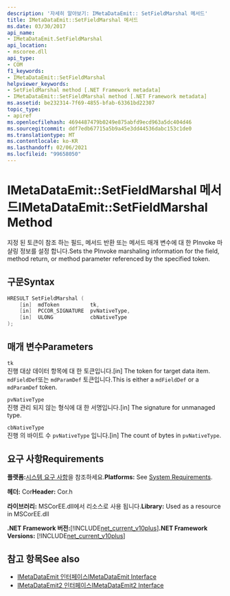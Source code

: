 ```yaml
---
description: '자세히 알아보기: IMetaDataEmit:: SetFieldMarshal 메서드'
title: IMetaDataEmit::SetFieldMarshal 메서드
ms.date: 03/30/2017
api_name:
- IMetaDataEmit.SetFieldMarshal
api_location:
- mscoree.dll
api_type:
- COM
f1_keywords:
- IMetaDataEmit::SetFieldMarshal
helpviewer_keywords:
- SetFieldMarshal method [.NET Framework metadata]
- IMetaDataEmit::SetFieldMarshal method [.NET Framework metadata]
ms.assetid: be232314-7f69-4855-bfab-63361bd22307
topic_type:
- apiref
ms.openlocfilehash: 4694487479b0249e875abfd9ecd963a5dc404d46
ms.sourcegitcommit: ddf7edb67715a5b9a45e3dd44536dabc153c1de0
ms.translationtype: MT
ms.contentlocale: ko-KR
ms.lasthandoff: 02/06/2021
ms.locfileid: "99658050"
---
```

# <a name="imetadataemitsetfieldmarshal-method"></a><span data-ttu-id="8cf9a-103">IMetaDataEmit::SetFieldMarshal 메서드</span><span class="sxs-lookup"><span data-stu-id="8cf9a-103">IMetaDataEmit::SetFieldMarshal Method</span></span>

<span data-ttu-id="8cf9a-104">지정 된 토큰이 참조 하는 필드, 메서드 반환 또는 메서드 매개 변수에 대 한 PInvoke 마샬링 정보를 설정 합니다.</span><span class="sxs-lookup"><span data-stu-id="8cf9a-104">Sets the PInvoke marshaling information for the field, method return, or method parameter referenced by the specified token.</span></span>  
  
## <a name="syntax"></a><span data-ttu-id="8cf9a-105">구문</span><span class="sxs-lookup"><span data-stu-id="8cf9a-105">Syntax</span></span>  
  
```cpp  
HRESULT SetFieldMarshal (  
    [in]  mdToken          tk,
    [in]  PCCOR_SIGNATURE  pvNativeType,
    [in]  ULONG            cbNativeType
);  
```  
  
## <a name="parameters"></a><span data-ttu-id="8cf9a-106">매개 변수</span><span class="sxs-lookup"><span data-stu-id="8cf9a-106">Parameters</span></span>  

 `tk`  
 <span data-ttu-id="8cf9a-107">진행 대상 데이터 항목에 대 한 토큰입니다.</span><span class="sxs-lookup"><span data-stu-id="8cf9a-107">[in] The token for target data item.</span></span> <span data-ttu-id="8cf9a-108">`mdFieldDef`또는 `mdParamDef` 토큰입니다.</span><span class="sxs-lookup"><span data-stu-id="8cf9a-108">This is either a `mdFieldDef` or a `mdParamDef` token.</span></span>  
  
 `pvNativeType`  
 <span data-ttu-id="8cf9a-109">진행 관리 되지 않는 형식에 대 한 서명입니다.</span><span class="sxs-lookup"><span data-stu-id="8cf9a-109">[in] The signature for unmanaged type.</span></span>  
  
 `cbNativeType`  
 <span data-ttu-id="8cf9a-110">진행 의 바이트 수 `pvNativeType` 입니다.</span><span class="sxs-lookup"><span data-stu-id="8cf9a-110">[in] The count of bytes in `pvNativeType`.</span></span>  
  
## <a name="requirements"></a><span data-ttu-id="8cf9a-111">요구 사항</span><span class="sxs-lookup"><span data-stu-id="8cf9a-111">Requirements</span></span>  

 <span data-ttu-id="8cf9a-112">**플랫폼:**[시스템 요구 사항](../../get-started/system-requirements.md)을 참조하세요.</span><span class="sxs-lookup"><span data-stu-id="8cf9a-112">**Platforms:** See [System Requirements](../../get-started/system-requirements.md).</span></span>  
  
 <span data-ttu-id="8cf9a-113">**헤더:** Cor</span><span class="sxs-lookup"><span data-stu-id="8cf9a-113">**Header:** Cor.h</span></span>  
  
 <span data-ttu-id="8cf9a-114">**라이브러리:** MSCorEE.dll에서 리소스로 사용 됩니다.</span><span class="sxs-lookup"><span data-stu-id="8cf9a-114">**Library:** Used as a resource in MSCorEE.dll</span></span>  
  
 <span data-ttu-id="8cf9a-115">**.NET Framework 버전:**[!INCLUDE[net_current_v10plus](../../../../includes/net-current-v10plus-md.md)]</span><span class="sxs-lookup"><span data-stu-id="8cf9a-115">**.NET Framework Versions:** [!INCLUDE[net_current_v10plus](../../../../includes/net-current-v10plus-md.md)]</span></span>  
  
## <a name="see-also"></a><span data-ttu-id="8cf9a-116">참고 항목</span><span class="sxs-lookup"><span data-stu-id="8cf9a-116">See also</span></span>

- [<span data-ttu-id="8cf9a-117">IMetaDataEmit 인터페이스</span><span class="sxs-lookup"><span data-stu-id="8cf9a-117">IMetaDataEmit Interface</span></span>](imetadataemit-interface.md)
- [<span data-ttu-id="8cf9a-118">IMetaDataEmit2 인터페이스</span><span class="sxs-lookup"><span data-stu-id="8cf9a-118">IMetaDataEmit2 Interface</span></span>](imetadataemit2-interface.md)
